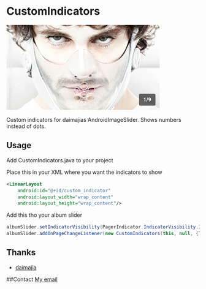 # CustomIndicators
![](https://raw.githubusercontent.com/marten83/CustomIndicators/master/preview.jpg)

Custom indicators for daimajias AndroidImageSlider. Shows numbers instead of dots.

## Usage
Add CustomIndicators.java to your project

Place this in your XML where you want the indicators to show

```xml
<LinearLayout
	android:id="@+id/custom_indicator"
	android:layout_width="wrap_content"
	android:layout_height="wrap_content"/>
```

Add this tho your album slider

```java
albumSlider.setIndicatorVisibility(PagerIndicator.IndicatorVisibility.Invisible); //Hide deafault indicators
albumSlider.addOnPageChangeListener(new CustomIndicators(this, null, {TOTAL SIZE}));
```

## Thanks

- [daimajia](https://github.com/daimajia/AndroidImageSlider)

##Contact
[My email](mailto:marten.ohlsson@gmail.com)